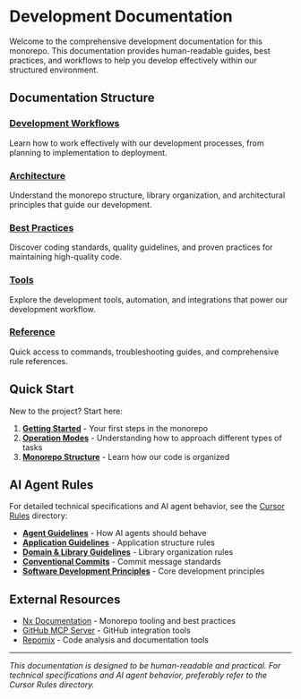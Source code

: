# Development Documentation

Welcome to the comprehensive development documentation for this monorepo. This documentation provides human-readable guides, best practices, and workflows to help you develop effectively within our structured environment.

## Documentation Structure

### [Development Workflows](./development-workflows/)

Learn how to work effectively with our development processes, from planning to implementation to deployment.

### [Architecture](./architecture/)

Understand the monorepo structure, library organization, and architectural principles that guide our development.

### [Best Practices](./best-practices/)

Discover coding standards, quality guidelines, and proven practices for maintaining high-quality code.

### [Tools](./tools/)

Explore the development tools, automation, and integrations that power our development workflow.

### [Reference](./reference/)

Quick access to commands, troubleshooting guides, and comprehensive rule references.

## Quick Start

New to the project? Start here:

1. **[Getting Started](./development-workflows/getting-started.md)** - Your first steps in the monorepo
2. **[Operation Modes](./development-workflows/operation-modes.md)** - Understanding how to approach different types of tasks
3. **[Monorepo Structure](./architecture/monorepo-structure.md)** - Learn how our code is organized

## AI Agent Rules

For detailed technical specifications and AI agent behavior, see the [Cursor Rules](../.cursor/rules/) directory:

- **[Agent Guidelines](../.cursor/rules/agents.mdc)** - How AI agents should behave
- **[Application Guidelines](../.cursor/rules/applications.mdc)** - Application structure rules
- **[Domain & Library Guidelines](../.cursor/rules/domains_and_libraries.mdc)** - Library organization rules
- **[Conventional Commits](../.cursor/rules/conventional_commits.mdc)** - Commit message standards
- **[Software Development Principles](../.cursor/rules/software_develoment_principals.mdc)** - Core development principles

## External Resources

- [Nx Documentation](https://nx.dev) - Monorepo tooling and best practices
- [GitHub MCP Server](https://github.com/github/github-mcp-server) - GitHub integration tools
- [Repomix](https://repomix.com) - Code analysis and documentation tools

---

_This documentation is designed to be human-readable and practical. For technical specifications and AI agent behavior, preferably refer to the Cursor Rules directory._
